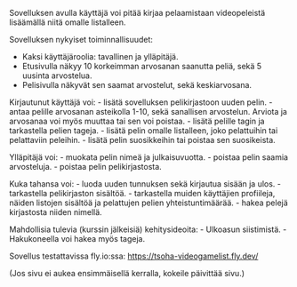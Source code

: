 Sovelluksen avulla käyttäjä voi pitää kirjaa pelaamistaan videopeleistä lisäämällä niitä omalle listalleen. 

Sovelluksen nykyiset toiminnallisuudet:
- Kaksi käyttäjäroolia: tavallinen ja ylläpitäjä.
- Etusivulla näkyy 10 korkeimman arvosanan saanutta peliä, sekä 5 uusinta arvostelua.
- Pelisivulla näkyvät sen saamat arvostelut, sekä keskiarvosana.

Kirjautunut käyttäjä voi:
    - lisätä sovelluksen pelikirjastoon uuden pelin.
    - antaa pelille arvosanan asteikolla 1-10, sekä sanallisen arvostelun. Arviota ja arvosanaa voi myös muuttaa tai sen voi poistaa.
    - lisätä pelille tagin ja tarkastella pelien tageja.
    - lisätä pelin omalle listalleen, joko pelattuihin tai pelattaviin peleihin.
    - lisätä pelin suosikkeihin tai poistaa sen suosikeista.

Ylläpitäjä voi:
    - muokata pelin nimeä ja julkaisuvuotta.
    - poistaa pelin saamia arvosteluja.
    - poistaa pelin pelikirjastosta.

Kuka tahansa voi:
    - luoda uuden tunnuksen sekä kirjautua sisään ja ulos.
    - tarkastella pelikirjaston sisältöä.
    - tarkastella muiden käyttäjien profiileja, näiden listojen sisältöä ja pelattujen pelien yhteistuntimäärää.
    - hakea pelejä kirjastosta niiden nimellä.

Mahdollisia tulevia (kurssin jälkeisiä) kehitysideoita:
    - Ulkoasun siistimistä.
    - Hakukoneella voi hakea myös tageja.

Sovellus testattavissa fly.io:ssa:
https://tsoha-videogamelist.fly.dev/

(Jos sivu ei aukea ensimmäisellä kerralla, kokeile päivittää sivu.)